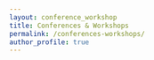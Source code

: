 ```yaml
---
layout: conference_workshop
title: Conferences & Workshops
permalink: /conferences-workshops/
author_profile: true
---
```

